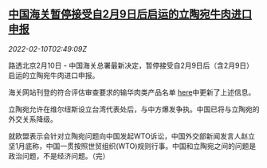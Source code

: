 <!--1644462062000-->
[中国海关暂停接受自2月9日后启运的立陶宛牛肉进口申报](https://cn.reuters.com/article/china-custom-lithuania-beef-0210-idCNKBS2KF08F)
------

<div><i>2022-02-10T02:49:09Z</i></div><p>路透北京2月10日 - 中国海关总署最新决定，暂停接受自2月9日后（含2月9日）启运的立陶宛牛肉进口申报。</p><p>海关网站刊登的符合评估审查要求的输华肉类产品名单 <a href="http://jckspj.customs.gov.cn/spj/zwgk75/2706880/jckrljgzyxx33/2812399/index.html">here</a>中更新了上述信息。</p><p>立陶宛允许在维尔纽斯设立台湾代表处后，与中方爆发争执。中国已将与立陶宛的外交关系降级。</p><p>就欧盟表示会针对立陶宛问题向中国发起WTO诉讼，中国外交部新闻发言人赵立坚1月底称，中国一贯按照世贸组织(WTO)规则行事。中国和立陶宛之间的问题是政治问题，不是经济问题。（完）</p>
